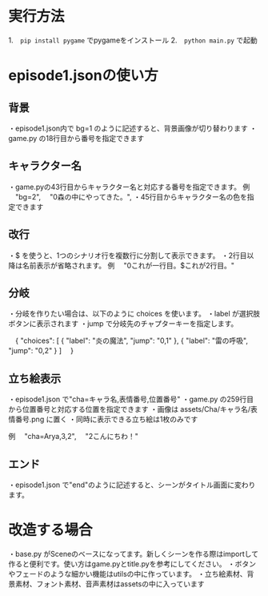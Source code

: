 # 実行方法
1.　`pip install pygame` でpygameをインストール
2.　`python main.py` で起動

# episode1.jsonの使い方
## 背景
・episode1.json内で bg=1 のように記述すると、背景画像が切り替わります
・game.py の18行目から番号を指定できます

## キャラクター名
・game.pyの43行目からキャラクター名と対応する番号を指定できます。
例
　"bg=2",
　"0森の中にやってきた。",
・45行目からキャラクター名の色を指定できます

## 改行
・$ を使うと、1つのシナリオ行を複数行に分割して表示できます。
・2行目以降は名前表示が省略されます。
例
　"0これが一行目。$これが2行目。"

## 分岐
・分岐を作りたい場合は、以下のように choices を使います。
・label が選択肢ボタンに表示されます
・jump で分岐先のチャプターキーを指定します。

　{
    "choices": [
        { "label": "炎の魔法", "jump": "0,1" },
        { "label": "雷の呼吸", "jump": "0,2" }
    ]
　}

## 立ち絵表示
・episode1.json で"cha=キャラ名,表情番号,位置番号"
・game.py の259行目から位置番号と対応する位置を指定できます
・画像は assets/Cha/キャラ名/表情番号.png に置く
・同時に表示できる立ち絵は1枚のみです

例
　"cha=Arya,3,2",
　"2こんにちわ！"

## エンド
・episode1.json で"end"のように記述すると、シーンがタイトル画面に変わります。

# 改造する場合
・base.py がSceneのベースになってます。新しくシーンを作る際はimportして作ると便利です。使い方はgame.pyとtitle.pyを参考にしてください。
・ボタンやフェードのような細かい機能はutilsの中に作っています。
・立ち絵素材、背景素材、フォント素材、音声素材はassetsの中に入っています

